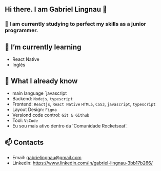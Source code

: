 ## Hi there. I am Gabriel Lingnau 👋

### 📝 I am currently studying to perfect my skills as a junior programmer.
## 🎉 I’m currently learning
- React Native
- Inglês
## 🚀 What I already know
- main language `javascript
- Backend: `Nodejs`, `typescript`
- Frontend: `Reactjs`, `React Native` `HTML5`, `CSS3`, `javascript`, `typescript`
- Layout Design: `Figma`
- Versiond code control: `Git & Github`
- Tool: `VsCode`
- Eu sou mais ativo dentro da 'Comunidade Rocketseat'.
## 📫 Contacts
- Email: gabrielingnau@gmail.com
- Linkedin: https://www.linkedin.com/in/gabriel-lingnau-3bb17b266/
